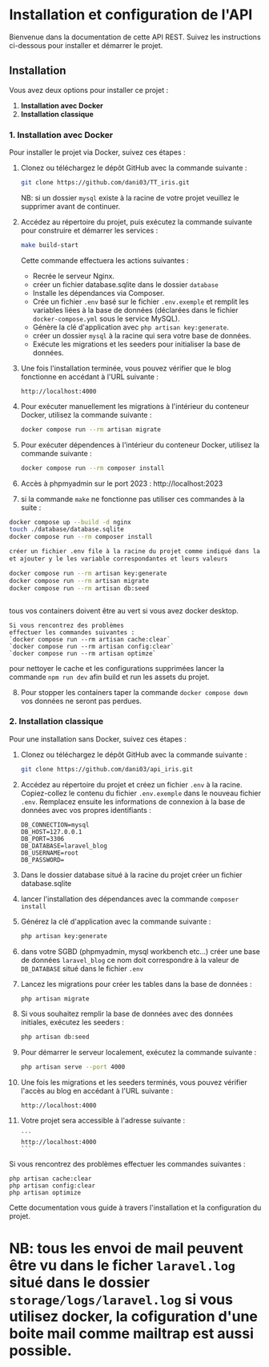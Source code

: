 # Installation et configuration de l'API

Bienvenue dans la documentation de cette API REST. Suivez les instructions ci-dessous pour installer et démarrer le projet.

## Installation

Vous avez deux options pour installer ce projet :

1. **Installation avec Docker**
2. **Installation classique**

### 1. Installation avec Docker

Pour installer le projet via Docker, suivez ces étapes :

1. Clonez ou téléchargez le dépôt GitHub avec la commande suivante :

    ```bash
    git clone https://github.com/dani03/TT_iris.git
    ```
    NB: si un dossier `mysql` existe à la racine de votre projet veuillez le supprimer avant de continuer.

2. Accédez au répertoire du projet, puis exécutez la commande suivante pour construire et démarrer les services :


    ```bash
    make build-start
    ```

    Cette commande effectuera les actions suivantes :

    - Recrée le serveur Nginx.
    - créer un fichier database.sqlite dans le dossier `database`
    - Installe les dépendances via Composer.
    - Crée un fichier `.env` basé sur le fichier `.env.exemple` et remplit les variables liées à la base de données (déclarées dans le fichier `docker-compose.yml` sous le service MySQL).
    - Génère la clé d'application avec `php artisan key:generate`.
    - créer un dossier `mysql` à la racine qui sera votre base de données.
    - Exécute les migrations et les seeders pour initialiser la base de données.

3. Une fois l'installation terminée, vous pouvez vérifier que le blog fonctionne en accédant à l'URL suivante :

    ```
    http://localhost:4000
    ```

4. Pour exécuter manuellement les migrations à l'intérieur du conteneur Docker, utilisez la commande suivante :
    ```bash
    docker compose run --rm artisan migrate
    ```
5. Pour exécuter dépendences à l'intérieur du conteneur Docker, utilisez la commande suivante :

    ```bash
    docker compose run --rm composer install
    ```

6. Accès à phpmyadmin sur le port 2023 : http://localhost:2023

7. si la commande `make` ne fonctionne pas utiliser ces commandes à la suite :

```bash
docker compose up --build -d nginx
touch ./database/database.sqlite
docker compose run --rm composer install

créer un fichier .env file à la racine du projet comme indiqué dans la partie de l\'installation classique
et ajouter y le les variable correspondantes et leurs valeurs

docker compose run --rm artisan key:generate
docker compose run --rm artisan migrate
docker compose run --rm artisan db:seed



```

tous vos containers doivent être au vert si vous avez docker desktop.

    Si vous rencontrez des problèmes
    effectuer les commandes suivantes :
    `docker compose run --rm artisan cache:clear`
    `docker compose run --rm artisan config:clear`
    `docker compose run --rm artisan optimze`

pour nettoyer le cache et les configurations supprimées
 lancer la commande `npm run dev` afin build et run les assets du projet.

8. Pour stopper les containers taper la commande `docker compose down` vos données ne seront pas perdues.

### 2. Installation classique

Pour une installation sans Docker, suivez ces étapes :

1.  Clonez ou téléchargez le dépôt GitHub avec la commande suivante :

    ```bash
    git clone https://github.com/dani03/api_iris.git
    ```

2.  Accédez au répertoire du projet et créez un fichier `.env` à la racine. Copiez-collez le contenu du fichier `.env.exemple` dans le nouveau fichier `.env`. Remplacez ensuite les informations de connexion à la base de données avec vos propres identifiants :

    ```plaintext
    DB_CONNECTION=mysql
    DB_HOST=127.0.0.1
    DB_PORT=3306
    DB_DATABASE=laravel_blog
    DB_USERNAME=root
    DB_PASSWORD=
    ```

3.  Dans le dossier database situé à la racine du projet créer un fichier database.sqlite

4.  lancer l'installation des dépendances avec la commande `composer install`

5.  Générez la clé d'application avec la commande suivante :

    ```bash
    php artisan key:generate
    ```

6.  dans votre SGBD (phpmyadmin, mysql workbench etc...) créer une base de données `laravel_blog`
    ce nom doit correspondre à la valeur de `DB_DATABASE` situé dans le fichier `.env`
7.  Lancez les migrations pour créer les tables dans la base de données :

    ```bash
    php artisan migrate
    ```

8.  Si vous souhaitez remplir la base de données avec des données initiales, exécutez les seeders :

    ```bash
    php artisan db:seed
    ```

9.  Pour démarrer le serveur localement, exécutez la commande suivante :

    ```bash
    php artisan serve --port 4000
    ```

10. Une fois les migrations et les seeders terminés, vous pouvez vérifier l'accès au blog en accédant à l'URL suivante :

    ```
    http://localhost:4000
    ```

11. Votre projet sera accessible à l'adresse suivante :

        ```
        http://localhost:4000
        ```

Si vous rencontrez des problèmes
effectuer les commandes suivantes :

```
php artisan cache:clear
php artisan config:clear
php artisan optimize
```

Cette documentation vous guide à travers l'installation et la configuration du projet.

# NB: tous les envoi de mail peuvent être vu dans le ficher `laravel.log` situé dans le dossier `storage/logs/laravel.log` si vous utilisez docker, la cofiguration d'une boite mail comme mailtrap est aussi possible.
